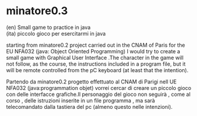# minatore0.3
(en) Small game to practice in java <br/>
(ita) piccolo gioco per esercitarmi in java


starting from minatore0.2 project carried out in the  CNAM of Paris for the EU NFA032 (java:  Object Oriented Programming) I would try to create a small game with Graphical User Interface .The character in the game will not follow, as the course, the instructions included in a program file, but it will be remote controlled from the pC keyboard (at least that the intention).

Partendo da minatore0.2 progetto effettuato al CNAM di Parigi nell UE NFA032 (java:programmation objet) vorrei cercar di creare un piccolo gioco con delle interfacce grafiche.Il personaggio del gioco non seguirà , come al corso , delle istruzioni inserite in un file programma , ma sarà telecomandato dalla tastiera del pc (almeno questo nelle intenzioni).


